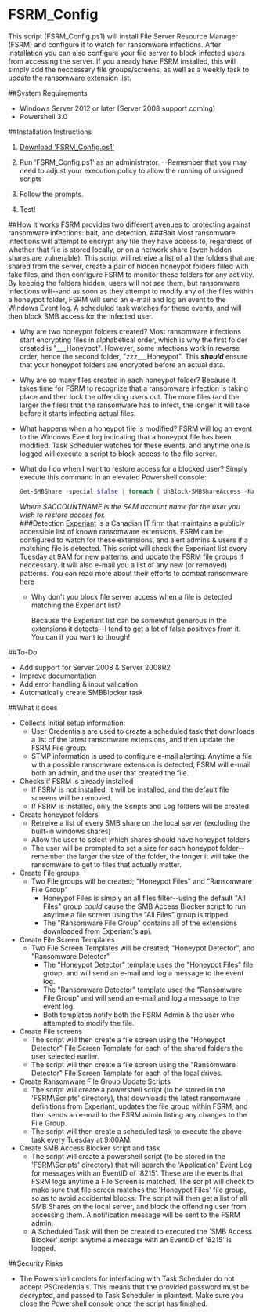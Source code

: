 # FSRM_Config

This script (FSRM_Config.ps1) will install File Server Resource Manager (FSRM) and configure it to watch for ransomware infections. After installation you can also configure your file server to block infected users from accessing the server. 
If you already have FSRM installed, this will simply add the neccessary file groups/screens, as well as a weekly task to update the ransomware extension list. 

##System Requirements
* Windows Server 2012 or later (Server 2008 support coming)
* Powershell 3.0 

##Installation Instructions
1. [Download 'FSRM_Config.ps1'](https://github.com/areynolds77/FSRM_Config/blob/master/FSRM_Config.ps1)  
2. Run 'FSRM_Config.ps1' as an administrator.
    --Remember that you may need to adjust your execution policy to allow the running of unsigned scripts
3. Follow the prompts.

4. Test!

##How it works
FSRM provides two different avenues to protecting against ransomware infections: bait, and detection. 
###Bait
Most ransomware infections will attempt to encrypt any file they have access to, regardless of whether that file is stored locally, or on a network share (even hidden shares are vulnerable).
This script will retreive a list of all the folders that are shared from the server, create a pair of hidden honeypot folders filled with fake files, and then configure FSRM to monitor these folders for any activity. 
By keeping the folders hidden, users will not see them, but ransomware infections will--and as soon as they attempt to modify any of the files within a honeypot folder, FSRM will send an e-mail and log an event to the Windows Event log. 
A scheduled task watches for these events, and will then block SMB access for the infected user.

* Why are two honeypot folders created? 
    Most ransomware infections start encrypting files in alphabetical order, which is why the first folder created is "___Honeypot". However, some infections work in reverse order, hence the second folder, "zzz___Honeypot". 
    This ***should*** ensure that your honeypot folders are encrypted before an actual data.
* Why are so many files created in each honeypot folder? 
    Because it takes time for FSRM to recognize that a ransomware infection is taking place and then lock the offending users out. The more files (and the larger the files) that the ransomware has to infect, the longer it will take before it starts infecting actual files.
* What happens when a honeypot file is modified? 
    FSRM will log an event to the Windows Event log indicating that a honeypot file has been modified. Task Scheduler watches for these events, and anytime one is logged will execute a script to block access to the file server.
* What do I do when I want to restore access for a blocked user? 
    Simply execute this command in an elevated Powershell console: 

    ```powershell
    Get-SMBShare -special $false | foreach { UnBlock-SMBShareAccess -Name $_.Name -AccountName $ACCOUNTNAME -force}
    ```

    *Where $ACCOUNTNAME is the SAM account name for the user you wish to restore access for.*  
###Detection
[Experiant](http://experiant.ca/) is a Canadian IT firm that maintains a publicly accessible list of known ransomware extensions. FSRM can be configured to watch for these extensions, and alert admins & users if a matching file is detected. 
This script will check the Experiant list every Tuesday at 9AM for new patterns, and update the FSRM file groups if neccessary. It will also e-mail you a list of any new (or removed) patterns.
You can read more about their efforts to combat ransomware [here](https://fsrm.experiant.ca/) 

    * Why don't you block file server access when a file is detected matching the Experiant list? 
    
        Because the Experiant list can be somewhat generous in the extensions it detects--I tend to get a lot of false positives from it. You can if you want to though!

##To-Do
* Add support for Server 2008 & Server 2008R2
* Improve documentation
* Add error handling & input validation
* Automatically create SMBBlocker task

##What it does
* Collects initial setup information:
    * User Credentials are used to create a scheduled task that downloads a list of  the latest ransomware extensions, and then update the FSRM File group.
    * STMP information is used to configure e-mail alerting. Anytime a file with a possible ransomware extension is detected, FSRM will e-mail both an admin, and the user that created the file. 
* Checks if FSRM is already installed
     * If FSRM is not installed, it will be installed, and the default file screens will be removed.
     * If FSRM is installed, only the Scripts and Log folders will be created.
* Create honeypot folders
    * Retreive a list of every SMB share on the local server (excluding the built-in windows shares)
    * Allow the user to select which shares should have honeypot folders
    * The user will be prompted to set a size for each honeypot folder--remember the larger the size of the folder, the longer it will take the ransomware to get to files that actually matter.
* Create File groups
    * Two File groups will be created; "Honeypot Files" and "Ransomware File Group"
        * Honeypot Files is simply an all files filter--using the default "All Files" group *could* cause the SMB Access Blocker script to run anytime a file screen using the "All Files" group is tripped.
        * The "Ransomware File Group" contains all of the extensions downloaded from Experiant's api. 
* Create File Screen Templates
    * Two File Screen Templates will be created; "Honeypot Detector", and "Ransomware Detector" 
        * The "Honeypot Detector" template uses the "Honeypot Files" file group, and will send an e-mail and log a message to the event log.
        * The "Ransomware Detector" template uses the "Ransomware File Group" and will send an e-mail and log a message to the event log.
        * Both templates notify both the FSRM Admin & the user who attempted to modify the file. 
* Create File screens
    * The script will then create a file screen using the "Honeypot Detector" File Screen Template for each of the shared folders the user selected earlier.
    * The script will then create a file screen using the "Ransomware Detector" File Screen Template for each of the local drives.
* Create Ransomware File Group Update Scripts
    * The script will create a powershell script (to be stored in the 'FSRM\Scripts' directory), that downloads the latest ransomware definitions from Experiant, updates the file group within FSRM, and then sends an e-mail to the FSRM admin listing any changes to the File Group.
    * The script will then create a scheduled task to execute the above task every Tuesday at 9:00AM.
* Create SMB Access Blocker script and task
    * The script will create a powershell script (to be stored in the 'FSRM\Scripts' directory) that will search the 'Application' Event Log for messages with an EventID of '8215'. 
    These are the events that FSRM logs anytime a File Screen is matched. The script will check to make sure that file screen matches the 'Honeypot Files' file group, so as to avoid accidental blocks.
    The script will then get a list of all SMB Shares on the local server, and block the offending user from accessing them. A notification message will be sent to the FSRM admin.
    * A Scheduled Task will then be created to executed the 'SMB Access Blocker' script anytime a message with an EventID of '8215' is logged.

##Security Risks
* The Powershell cmdlets for interfacing with Task Scheduler do not accept PSCredentials. This means that the provided password must be decrypted, and passed to Task Scheduler in plaintext. Make sure you close the Powershell console once the script has finished.




        

